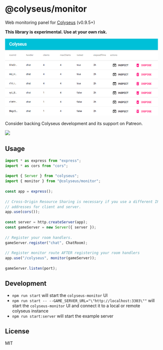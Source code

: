 # @colyseus/monitor

Web monitoring panel for [Colyseus](https://github.com/gamestdio/colyseus) (v0.9.5+)

**This library is experimental. Use at your own risk.**

<img src="media/screenshot.png?raw=true" />

Consider backing Colyseus development and its support on Patreon.

<a href="https://www.patreon.com/bePatron?u=3301115"><img src="https://c5.patreon.com/external/logo/become_a_patron_button.png" /></a>

## Usage

```typescript
import * as express from "express";
import * as cors from "cors";

import { Server } from "colyseus";
import { monitor } from "@colyseus/monitor";

const app = express();

// Cross-Origin Resource Sharing is necessary if you use a different IP
// addresses for client and server.
app.use(cors());

const server = http.createServer(app);
const gameServer = new Server({ server });

// Register your room handlers.
gameServer.register("chat", ChatRoom);

// Register monitor route AFTER registering your room handlers
app.use("/colyseus", monitor(gameServer));

gameServer.listen(port);
```

## Development

* `npm run start` will start the `colyseus-monitor` UI
* `npm run start -- --GAME_SERVER_URL="\"http://localhost:3303\""` will start the `colyseus-monitor` UI and connect it to a local or remote colyseus instance
* `npm run start:server` will start the example server

## License

MIT
